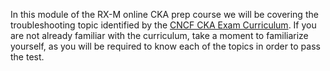 <!-- CKA Self-Study Mod 5 -->

In this module of the RX-M online CKA prep course we will be covering the troubleshooting topic identified by the [CNCF CKA Exam Curriculum](https://github.com/cncf/curriculum/blob/master/CKA_Curriculum_v1.19.pdf). If you are not already familiar with the curriculum, take a moment to familiarize yourself, as you will be required to know each of the topics in order to pass the test.
